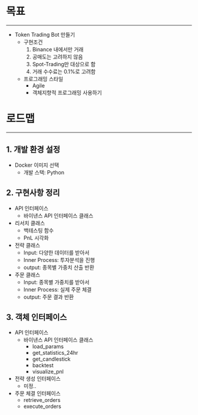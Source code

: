 # 목표

---

- Token Trading Bot 만들기
    - 구현조건
        1. Binance 내에서만 거래
        2. 공매도는 고려하지 않음
        3. Spot-Trading만 대상으로 함
        4. 거래 수수료는 0.1%로 고려함
    - 프로그래밍 스타일
        - Agile
        - 객체지향적 프로그래밍 사용하기

# 로드맵

---

## 1. 개발 환경 설정

- Docker 이미지 선택
    - 개발 스택: Python

## 2. 구현사항 정리

- API 인터페이스
    - 바이낸스 API 인터페이스 클래스
- 리서치 클래스
    - 백테스팅 함수
    - PnL 시각화
- 전략 클래스
    - Input: 다양한 데이터를 받아서
    - Inner Process: 투자분석을 진행
    - output: 종목별 가중치 산출 반환
- 주문 클래스
    - Input: 종목별 가중치를 받아서
    - Inner Process: 실제 주문 체결
    - output: 주문 결과 반환

## 3. 객체 인터페이스

- API 인터페이스
    - 바이낸스 API 인터페이스 클래스
        - load_params
        - get_statistics_24hr
        - get_candlestick
        - backtest
        - visualize_pnl
- 전략 생성 인터페이스
    - 미정..
- 주문 체결 인터페이스
    - retrieve_orders
    - execute_orders